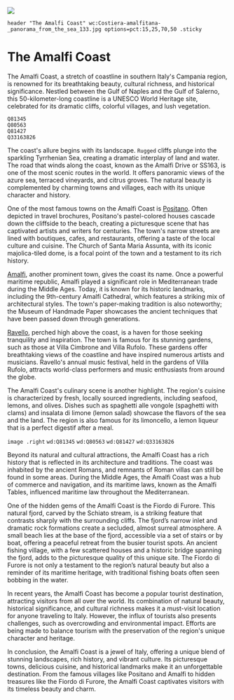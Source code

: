 [![](https://v3.juncture-digital.org/badge.png)](https://v3.juncture-digital.org)

`header "The Amalfi Coast" wc:Costiera-amalfitana-_panorama_from_the_sea_133.jpg options=pct:15,25,70,50 .sticky`

# The Amalfi Coast

The Amalfi Coast, a stretch of coastline in southern Italy's Campania region, is renowned for its breathtaking beauty, cultural richness, and historical significance. Nestled between the Gulf of Naples and the Gulf of Salerno, this 50-kilometer-long coastline is a UNESCO World Heritage site, celebrated for its dramatic cliffs, colorful villages, and lush vegetation.

```map 40.63754,14.55186,12 "The Amalfi Coast" .right
Q81345
Q80563
Q81427
Q33163826
```

The coast's allure begins with its landscape. `Rugged` cliffs plunge into the sparkling Tyrrhenian Sea, creating a dramatic interplay of land and water. The road that winds along the coast, known as the Amalfi Drive or SS163, is one of the most scenic routes in the world. It offers panoramic views of the azure sea, terraced vineyards, and citrus groves. The natural beauty is complemented by charming towns and villages, each with its unique character and history.

One of the most famous towns on the Amalfi Coast is [Positano](flyto/Q81345,16). Often depicted in travel brochures, Positano's pastel-colored houses cascade down the cliffside to the beach, creating a picturesque scene that has captivated artists and writers for centuries. The town's narrow streets are lined with boutiques, cafes, and restaurants, offering a taste of the local culture and cuisine. The Church of Santa Maria Assunta, with its iconic majolica-tiled dome, is a focal point of the town and a testament to its rich history.

[Amalfi](flyto/Q80563,16), another prominent town, gives the coast its name. Once a powerful maritime republic, Amalfi played a significant role in Mediterranean trade during the Middle Ages. Today, it is known for its historic landmarks, including the 9th-century Amalfi Cathedral, which features a striking mix of architectural styles. The town's paper-making tradition is also noteworthy; the Museum of Handmade Paper showcases the ancient techniques that have been passed down through generations.

[Ravello](flyto/Q81427,16), perched high above the coast, is a haven for those seeking tranquility and inspiration. The town is famous for its stunning gardens, such as those at Villa Cimbrone and Villa Rufolo. These gardens offer breathtaking views of the coastline and have inspired numerous artists and musicians. Ravello's annual music festival, held in the gardens of Villa Rufolo, attracts world-class performers and music enthusiasts from around the globe.

The Amalfi Coast's culinary scene is another highlight. The region's cuisine is characterized by fresh, locally sourced ingredients, including seafood, lemons, and olives. Dishes such as spaghetti alle vongole (spaghetti with clams) and insalata di limone (lemon salad) showcase the flavors of the sea and the land. The region is also famous for its limoncello, a lemon liqueur that is a perfect digestif after a meal.

`image .right`
`wd:Q81345`
`wd:Q80563`
`wd:Q81427`
`wd:Q33163826`

Beyond its natural and cultural attractions, the Amalfi Coast has a rich history that is reflected in its architecture and traditions. The coast was inhabited by the ancient Romans, and remnants of Roman villas can still be found in some areas. During the Middle Ages, the Amalfi Coast was a hub of commerce and navigation, and its maritime laws, known as the Amalfi Tables, influenced maritime law throughout the Mediterranean.

One of the hidden gems of the Amalfi Coast is the Fiordo di Furore. This natural fjord, carved by the Schiato stream, is a striking feature that contrasts sharply with the surrounding cliffs. The fjord’s narrow inlet and dramatic rock formations create a secluded, almost surreal atmosphere. A small beach lies at the base of the fjord, accessible via a set of stairs or by boat, offering a peaceful retreat from the busier tourist spots. An ancient fishing village, with a few scattered houses and a historic bridge spanning the fjord, adds to the picturesque quality of this unique site. The Fiordo di Furore is not only a testament to the region’s natural beauty but also a reminder of its maritime heritage, with traditional fishing boats often seen bobbing in the water.

In recent years, the Amalfi Coast has become a popular tourist destination, attracting visitors from all over the world. Its combination of natural beauty, historical significance, and cultural richness makes it a must-visit location for anyone traveling to Italy. However, the influx of tourists also presents challenges, such as overcrowding and environmental impact. Efforts are being made to balance tourism with the preservation of the region's unique character and heritage.

In conclusion, the Amalfi Coast is a jewel of Italy, offering a unique blend of stunning landscapes, rich history, and vibrant culture. Its picturesque towns, delicious cuisine, and historical landmarks make it an unforgettable destination. From the famous villages like Positano and Amalfi to hidden treasures like the Fiordo di Furore, the Amalfi Coast captivates visitors with its timeless beauty and charm.

